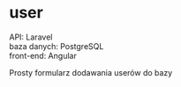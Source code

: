 # user
API: Laravel<br />
baza danych: PostgreSQL<br />
front-end: Angular

Prosty formularz dodawania userów do bazy
